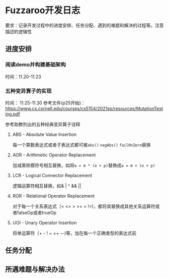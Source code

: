 # Fuzzaroo开发日志

要求：记录开发过程中的进度安排、任务分配、遇到的难题和解决的过程等。注意描述的逻辑性

## 进度安排
### 阅读demo并构建基础架构
时间：11.20-11.23
### 五种变异算子的实现
时间： 11.25-11.30
参考文件(p25开始)：https://www.cs.cornell.edu/courses/cs5154/2021sp/resources/MutationTesting.pdf

参考助教列出的五种经典变异算子诠释

1. ABS - Absolute Value Insertion
   
   每一个算数表达式或者子表达式都可被`abs()` `negAbs()` `failOnZero`替换 
2. AOR - Arithmetic Operator Replacement

   加减乘除模符号相互替换，如将`a = m * (o + p)`替换成`a = m + (o + p)`
3. LCR - Logical Connector Replacement
   
    逻辑运算符相互替换，如& | ^ && ||
4. ROR - Relational Operator Replacement

   对于每一个关系表达式（< <= > >= = !=)，都将其替换成其他关系运算符或者falseOp或者trueOp
5. UOI - Unary Operator Insertion
   
   将单运算符（+ - ! ~ ++ --)等，加在每一个正确类型的表达式前

## 任务分配


## 所遇难题与解决办法